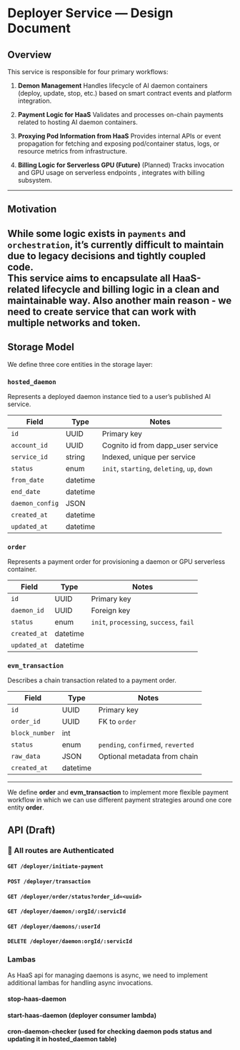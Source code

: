 # Deployer Service — Design Document

## Overview

This service is responsible for four primary workflows:

1. **Demon Management**
   Handles lifecycle of AI daemon containers (deploy, update, stop, etc.) based on smart contract events and platform integration.

2. **Payment Logic for HaaS**
   Validates and processes on-chain payments related to hosting AI daemon containers.

3. **Proxying Pod Information from HaaS**
   Provides internal APIs or event propagation for fetching and exposing pod/container status, logs, or resource metrics from infrastructure.

4. **Billing Logic for Serverless GPU (Future)**
   (Planned) Tracks invocation and GPU usage on serverless endpoints , integrates with billing subsystem.

---

## Motivation

While some logic exists in `payments` and `orchestration`, it’s currently difficult to maintain due to legacy decisions and tightly coupled code.  
This service aims to encapsulate **all HaaS-related lifecycle and billing logic** in a clean and maintainable way.
Also another main reason - we need to create service that can work with multiple networks and token.
---

## Storage Model

We define three core entities in the storage layer:

### `hosted_daemon`

Represents a deployed daemon instance tied to a user’s published AI service.

| Field           | Type     | Notes                                       |
|-----------------|----------|---------------------------------------------|
| `id`            | UUID     | Primary key                                 |
| `account_id`    | UUID     | Cognito id from dapp_user service           |
| `service_id`    | string   | Indexed, unique per service                 |
| `status`        | enum     | `init`, `starting`, `deleting`, `up`, `down`|
| `from_date`     | datetime |                                             |
| `end_date`      | datetime |                                             |
| `daemon_config` | JSON     |                                             |
| `created_at`    | datetime |                                             |
| `updated_at`    | datetime |                                             |


### `order`

Represents a payment order for provisioning a daemon or GPU serverless container.

| Field              | Type     | Notes                                   |
|--------------------|----------|-----------------------------------------|
| `id`               | UUID     | Primary key                             |
| `daemon_id`        | UUID     | Foreign key                             |
| `status`           | enum     | `init`, `processing`, `success`, `fail` |
| `created_at`       | datetime |                                         |
| `updated_at`       | datetime |                                         |


### `evm_transaction`

Describes a chain transaction related to a payment order.

| Field              | Type     | Notes                                |
|--------------------|----------|--------------------------------------|
| `id`               | UUID     | Primary key                          |
| `order_id`         | UUID     | FK to `order`                        |
| `block_number`     | int      |                                      |
| `status`           | enum     | `pending`, `confirmed`, `reverted`  |
| `raw_data`         | JSON     | Optional metadata from chain         |
| `created_at`       | datetime |                                      |

---

We define **order** and **evm_transaction** to implement more flexible payment workflow in which we can use different payment strategies around one core entity **order**.

## API (Draft)

### 🔐 All routes are Authenticated 

#### `GET /deployer/initiate-payment`

#### `POST /deployer/transaction`

#### `GET /deployer/order/status?order_id=<uuid>`

#### `GET /deployer/daemon/:orgId/:servicId`

#### `GET /deployer/daemons/:userId`

#### `DELETE /deployer/daemon:orgId/:servicId`


### Lambas

As HaaS api for managing daemons is async, we need to implement additional lambas for handling async invocations.

#### stop-haas-daemon

#### start-haas-daemon (deployer consumer lambda)

#### cron-daemon-checker (used for checking daemon pods status and updating it in hosted_daemon table) 



